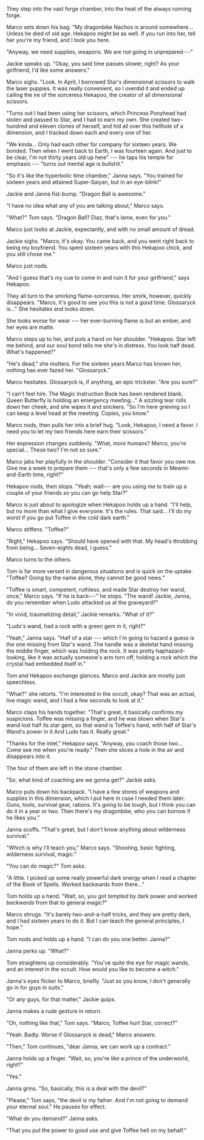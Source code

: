 They step into the vast forge chamber, into the heat of the always running forge.

Marco sets down his bag. "My dragonbike Nachos is around
somewhere... Unless he died of old age. Hekapoo might be as well. If you run into her,
tell her you're my friend, and I took you here.

"Anyway, we need supplies, weapons. We are not going in unprepared---"

Jackie speaks up. "Okay, you said time passes slower, right? As your girlfriend,
I'd like some answers."

Marco sighs. "Look. In April, I borrowed Star's dimensional scissors to walk the
laser puppies. It was really convenient, so I overdid it and ended up calling the
ire of the sorceress Hekapoo, the creator of all dimensional scissors.

"Turns out I had been using her scissors, which Princess Ponyhead had stolen
and passed to Star, and I had to earn my own. She created two-hundred and eleven
clones of herself, and hid all over this hellhole of a dimension, and I tracked
down each and every one of her.

"We kinda... Only had each other for company for sixteen years. We bonded.
Then when I went back to Earth, I was fourteen again. And just to be clear,
I'm not thirty years old up here" --- he taps his temple for emphasis --- "turns
out mental age is bullshit."

"So it's like the hyperbolic time chamber," Janna says. "You trained for
sixteen years and attained Super-Saiyan, but in an eye-blink!"

Jackie and Janna fist-bump. "Dragon Ball is awesome."

"I have no idea what any of you are talking about," Marco says.

"What?" Tom says. "Dragon Ball? Diaz, that's lame, even for you."

Marco just looks at Jackie, expectantly, and with no small amount of dread.

Jackie sighs. "Marco, it's okay. You came back, and you went right back to
being my boyfriend. You spent sixteen years with this Hekapoo chick, and
you still chose me."

Marco just nods.

"And I guess that's my cue to come in and ruin it for your girlfriend," says Hekapoo.

They all turn to the smirking flame-sorceress. Her smirk, however, quickly disappears.
"Marco, it's good to see you this is not a good time. Glossaryck is..." She hesitates and looks
down.

She looks worse for wear --- her ever-burning flame is but an ember, and her eyes are
matte.

Marco steps up to her, and puts a hand on her shoulder.
"Hekapoo. Star left me behind, and our soul bond tells me she's
in distress. You look half dead. What's happened?"

"He's dead," she mutters. For the sixteen years Marco has known her, nothing has ever
fazed her. "Glossaryck."

Marco hesitates. Glossaryck is, if anything, an epic trickster. "Are you sure?"

"I can't feel him. The Magic Instruction Book has been rendered blank. Queen Butterfly is holding an emergency
meeting..."
A sizzling tear rolls down her cheek, and she wipes it and snickers. "So I'm here
grieving so I can keep a level head at the meeting. Copies, you know."

Marco nods, then pulls her into a brief hug. "Look, Hekapoo, I need a favor. I need you to
let my two friends here earn their scissors."

Her expression changes suddenly. "What, _more_ humans? Marco, you're special... These two?
I'm not so sure."

Marco jabs her playfully in the shoulder.
"Consider it that favor you owe me. Give me a week to prepare them --- that's only a few
seconds in Mewmi-and-Earth time, right?"

Hekapoo nods, then stops. "Yeah; wait--- are you
using me to train up a couple of your friends so you can go help Star?"

Marco is just about to apologize when Hekapoo holds up a hand. "I'll help, but
no more than what I give everyone. It's the rules. That said... I'll do my worst
if you go put Toffee in the cold dark earth."

Marco stiffens. "Toffee?"

"Right," Hekapoo says. "Should have opened with that. My head's throbbing from
being... Seven-eights dead, I guess."

Marco turns to the others.

Tom is far more versed in dangerous situations and is quick on the uptake.
"Toffee? Going by the name alone, they cannot be good news."

"Toffee is smart, competent, ruthless, and made Star destroy her wand, once," Marco says.
"If he is back---" he stops. "The wand! Jackie, Janna, do you remember when Ludo attacked
us at the graveyard?"

"In vivid, traumatizing detail," Jackie remarks. "What of it?"

"Ludo's wand, had a rock with a green gem in it, right?"

"Yeah," Janna says. "Half of a star --- which I'm going to hazard a guess is
the one missing from Star's wand. The handle was a skeletal hand missing the middle
finger, which was holding the rock. It was pretty haphazard-looking, like it was actually
someone's arm torn off, holding a rock which the crystal had embedded itself in."

Tom and Hekapoo exchange glances. Marco and Jackie are mostly just speechless.

"What?" she retorts. "I'm interested in the occult, okay? That was an actual, live magic
wand, and I had a few seconds to look at it."

Marco claps his hands together. "That's great, it basically confirms
my suspicions. Toffee was missing a finger, and he was blown when Star's wand lost half
its star gem, so that wand is Toffee's hand, with half of Star's Wand's power in it
And Ludo has it. Really great."

"Thanks for the intel," Hekapoo says. "Anyway, you coach those two... Come see me when
you're ready." Then she slices a hole in the air and disappears into it.

The four of them are left in the stone chamber.

"So, what kind of coaching are we gonna get?" Jackie asks.

Marco puts down his backpack. "I have a few stores of weapons and supplies in
this dimension, which I put here in case I needed them later. Guns,
tools, survival gear, rations. It's going to be tough, but I
think you can do it in a year or two. Then there's my dragonbike, who you can
borrow if he likes you."

Janna scoffs. "That's great, but I don't know anything about wilderness survival."

"Which is why I'll teach you," Marco says. "Shooting, basic fighting,
wilderness survival, magic."

"You can do magic?" Tom asks.

"A little. I picked up some really powerful dark energy when I read a chapter
of the Book of Spells. Worked backwards from there..."

Tom holds up a hand. "Wait, so, you got _tempted_ by dark power and worked _backwards_
from that to general magic?"

Marco shrugs.
"It's barely two-and-a-half tricks, and they are pretty dark, and I had sixteen years to do it.
But I can teach the general principles, I hope."

Tom nods and holds up a hand. "I can do you one better. Janna?"

Janna perks up. "What?"

Tom straightens up considerably.
"You've quite the eye for magic wands, and an interest in the occult.
How would you like to become a witch."

Janna's eyes flicker to Marco, briefly. "Just so you know, I don't
generally go in for guys in suits."

"Or any guys, for that matter," Jackie quips.

Janna makes a rude gesture in return.

"Oh, nothing like that," Tom says. "Marco, Toffee hurt Star, correct?"

"Yeah. Badly. Worse if Glossaryck is dead," Marco answers.

"Then," Tom continues, "dear Janna, we can work up a contract."

Janna holds up a finger. "Wait, so, you're like a prince of the underworld, right?"

"Yes."

Janna grins. "So, basically, this is a deal with the devil?"

"Please," Tom says, "the devil is my father. And I'm not going to demand
your eternal soul." He pauses for effect.

"What do you demand?" Janna asks.

"That you put the power to good use and give Toffee hell on my behalf."
